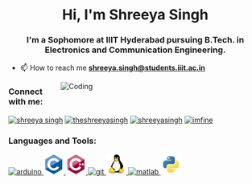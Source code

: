 <h1 align="center">Hi, I'm Shreeya Singh</h1>
<h3 align="center">I'm a Sophomore at IIIT Hyderabad pursuing B.Tech. in Electronics and Communication Engineering.</h3>

- 📫 How to reach me **shreeya.singh@students.iiit.ac.in**

<img align="right" alt="Coding" width="400" src="https://camo.githubusercontent.com/551811b7cf59daa90eac76da3fc55b79d0dfe8893ece666702d2e911bf10c5f3/68747470733a2f2f63646e2e6472696262626c652e636f6d2f75736572732f313331343437352f73637265656e73686f74732f333033313336382f6d652e676966">

<h3 align="left">Connect with me:</h3>
<p align="left">
<a href="https://linkedin.com/in/shreeya singh" target="blank"><img align="center" src="https://raw.githubusercontent.com/rahuldkjain/github-profile-readme-generator/master/src/images/icons/Social/linked-in-alt.svg" alt="shreeya singh" height="30" width="40" /></a>
<a href="https://instagram.com/theshreeyasingh" target="blank"><img align="center" src="https://raw.githubusercontent.com/rahuldkjain/github-profile-readme-generator/master/src/images/icons/Social/instagram.svg" alt="theshreeyasingh" height="30" width="40" /></a>
<a href="https://www.codechef.com/users/shreeyasingh" target="blank"><img align="center" src="https://cdn.jsdelivr.net/npm/simple-icons@3.1.0/icons/codechef.svg" alt="shreeyasingh" height="30" width="40" /></a>
<a href="https://codeforces.com/profile/imfine" target="blank"><img align="center" src="https://raw.githubusercontent.com/rahuldkjain/github-profile-readme-generator/master/src/images/icons/Social/codeforces.svg" alt="imfine" height="30" width="40" /></a>
</p>

<h3 align="left">Languages and Tools:</h3>
<p align="left"> <a href="https://www.arduino.cc/" target="_blank" rel="noreferrer"> <img src="https://cdn.worldvectorlogo.com/logos/arduino-1.svg" alt="arduino" width="40" height="40"/> </a> <a href="https://www.cprogramming.com/" target="_blank" rel="noreferrer"> <img src="https://raw.githubusercontent.com/devicons/devicon/master/icons/c/c-original.svg" alt="c" width="40" height="40"/> </a> <a href="https://www.w3schools.com/cpp/" target="_blank" rel="noreferrer"> <img src="https://raw.githubusercontent.com/devicons/devicon/master/icons/cplusplus/cplusplus-original.svg" alt="cplusplus" width="40" height="40"/> </a> <a href="https://git-scm.com/" target="_blank" rel="noreferrer"> <img src="https://www.vectorlogo.zone/logos/git-scm/git-scm-icon.svg" alt="git" width="40" height="40"/> </a> <a href="https://www.linux.org/" target="_blank" rel="noreferrer"> <img src="https://raw.githubusercontent.com/devicons/devicon/master/icons/linux/linux-original.svg" alt="linux" width="40" height="40"/> </a> <a href="https://www.mathworks.com/" target="_blank" rel="noreferrer"> <img src="https://upload.wikimedia.org/wikipedia/commons/2/21/Matlab_Logo.png" alt="matlab" width="40" height="40"/> </a> <a href="https://www.python.org" target="_blank" rel="noreferrer"> <img src="https://raw.githubusercontent.com/devicons/devicon/master/icons/python/python-original.svg" alt="python" width="40" height="40"/> </a> </p>
